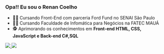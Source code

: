 ### Opa!! Eu sou o Renan Coelho

- :student: Cursando Front-End com parceria Ford Fund no SENAI São Paulo
- :man_technologist: Cursando Faculdade de Infomática para Negócios na FATEC MAUÁ
- :detective: Aprimorando os conhecimentos em **Front-end HTML, CSS, JavaScript e Back-end C#,SQL**
<div>
   <a href="https://github.com/renan-menezess">
  <img heigth="180cm" src="https://github-readme-stats.vercel.app/api?username=renan-menezess&show_icons=true&theme=dark&include_all_commits=true&count_private=true"/>
  <img heigth="180cm" src="https://github-readme-stats.vercel.app/api/top-langs/?username=renan-menezess&layout=compact&langs_count=16&theme=dark"/>
</div>

